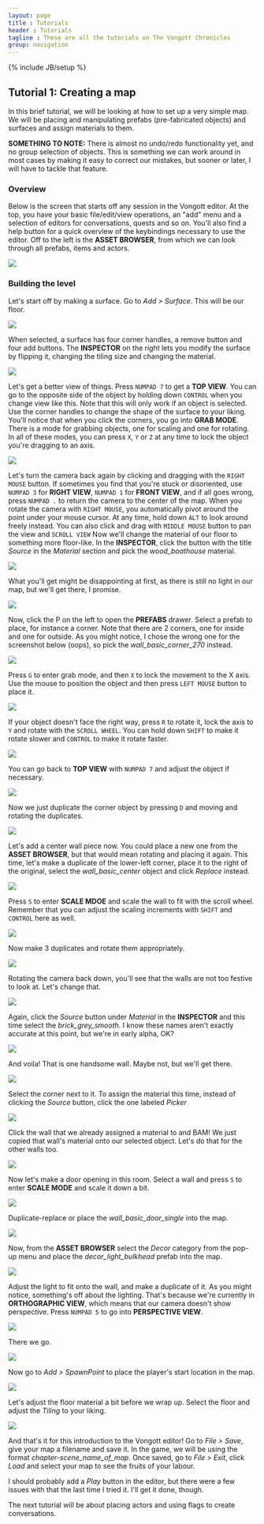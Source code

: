 ```yaml
---
layout: page
title : Tutorials
header : Tutorials
tagline : These are all the tutorials on The Vongott Chronicles 
group: navigation
---
```

{% include JB/setup %}

## Tutorial 1: Creating a map
In this brief tutorial, we will be looking at how to set up a very simple map. We will be placing and manipulating prefabs (pre-fabricated objects) and surfaces and assign materials to them.

**SOMETHING TO NOTE:** There is almost no undo/redo functionality yet, and no group selection of objects. This is something we can work around in most cases by making it easy to correct our mistakes, but sooner or later, I will have to tackle that feature.

### Overview
Below is the screen that starts off any session in the Vongott editor. At the top, you have your basic file/edit/view operations, an "add" menu and a selection of editors for conversations, quests and so on. You'll also find a help button for a quick overview of the keybindings necessary to use the editor. Off to the left is the **ASSET BROWSER**, from which we can look through all prefabs, items and actors.

<img class="tutorial_image" src="{{ BASE_PATH }}/images/tutorials/1/0.jpg" />

### Building the level
Let's start off by making a surface. Go to *Add > Surface*. This will be our floor.

<img class="tutorial_image" src="{{ BASE_PATH }}/images/tutorials/1/1.jpg" />

When selected, a surface has four corner handles, a remove button and four add buttons. The **INSPECTOR** on the right lets you modify the surface by flipping it, changing the tiling size and changing the material.

<img class="tutorial_image" src="{{ BASE_PATH }}/images/tutorials/1/2.jpg" />

Let's get a better view of things. Press `NUMPAD 7` to get a **TOP VIEW**. You can go to the opposite side of the object by holding down `CONTROL` when you change view like this. Note that this will only work if an object is selected. Use the corner handles to change the shape of the surface to your liking. You'll notice that when you click the corners, you go into **GRAB MODE**. There is a mode for grabbing objects, one for scaling and one for rotating. In all of these modes, you can press `X`, `Y` or `Z` at any time to lock the object you're dragging to an axis.

<img class="tutorial_image" src="{{ BASE_PATH }}/images/tutorials/1/3.jpg" />

Let's turn the camera back again by clicking and dragging with the `RIGHT MOUSE` button. If sometimes you find that you're stuck or disoriented, use `NUMPAD 3` for **RIGHT VIEW**, `NUMPAD 1` for **FRONT VIEW**, and if all goes wrong, press `NUMPAD .` to return the camera to the center of the map. When you rotate the camera with `RIGHT MOUSE`, you automatically pivot around the point under your mouse cursor. At any time, hold down `ALT` to look around freely instead. You can also click and drag with `MIDDLE MOUSE` button to pan the view and `SCROLL VIEW`  Now we'll change the material of our floor to something more floor-like. In the **INSPECTOR**, click the button with the title *Source* in the *Material* section and pick the *wood_boathouse* material.

<img class="tutorial_image" src="{{ BASE_PATH }}/images/tutorials/1/4.jpg" />

What you'll get might be disappointing at first, as there is still no light in our map, but we'll get there, I promise.

<img class="tutorial_image" src="{{ BASE_PATH }}/images/tutorials/1/5.jpg" />

Now, click the P on the left to open the **PREFABS** drawer. Select a prefab to place, for instance a corner. Note that there are 2 corners, one for inside and one for outside. As you might notice, I chose the wrong one for the screenshot below (oops), so pick the *wall_basic_corner_270* instead.

<img class="tutorial_image" src="{{ BASE_PATH }}/images/tutorials/1/6.jpg" />

Press `G` to enter grab mode, and then `X` to lock the movement to the X axis. Use the mouse to position the object and then press `LEFT MOUSE` button to place it.

<img class="tutorial_image" src="{{ BASE_PATH }}/images/tutorials/1/7.jpg" />

If your object doesn't face the right way, press `R` to rotate it, lock the axis to `Y` and rotate with the `SCROLL WHEEL`. You can hold down `SHIFT` to make it rotate slower and `CONTROL` to make it rotate faster.

<img class="tutorial_image" src="{{ BASE_PATH }}/images/tutorials/1/8.jpg" />

You can go back to **TOP VIEW** with `NUMPAD 7` and adjust the object if necessary.

<img class="tutorial_image" src="{{ BASE_PATH }}/images/tutorials/1/9.jpg" />

Now we just duplicate the corner object by pressing `D` and moving and rotating the duplicates.

<img class="tutorial_image" src="{{ BASE_PATH }}/images/tutorials/1/10.jpg" />

Let's add a center wall piece now. You could place a new one from the **ASSET BROWSER**, but that would mean rotating and placing it again. This time, let's make a duplicate of the lower-left corner, place it to the right of the original, select the *wall_basic_center* object and click *Replace* instead.

<img class="tutorial_image" src="{{ BASE_PATH }}/images/tutorials/1/11.jpg" />

Press `S` to enter **SCALE MDOE** and scale the wall to fit with the scroll wheel. Remember that you can adjust the scaling increments with `SHIFT` and `CONTROL` here as well.

<img class="tutorial_image" src="{{ BASE_PATH }}/images/tutorials/1/12.jpg" />

Now make 3 duplicates and rotate them appropriately.

<img class="tutorial_image" src="{{ BASE_PATH }}/images/tutorials/1/13.jpg" />

Rotating the camera back down, you'll see that the walls are not too festive to look at. Let's change that.

<img class="tutorial_image" src="{{ BASE_PATH }}/images/tutorials/1/14.jpg" />

Again, click the *Source* button under *Material* in the **INSPECTOR** and this time select the *brick_grey_smooth*. I know these names aren't exactly accurate at this point, but we're in early alpha, OK?

<img class="tutorial_image" src="{{ BASE_PATH }}/images/tutorials/1/15.jpg" />

And voila! That is one handsome wall. Maybe not, but we'll get there.

<img class="tutorial_image" src="{{ BASE_PATH }}/images/tutorials/1/16.jpg" />

Select the corner next to it. To assign the material this time, instead of clicking the *Source* button, click the one labeled *Picker*

<img class="tutorial_image" src="{{ BASE_PATH }}/images/tutorials/1/17.jpg" />

Click the wall that we already assigned a material to and BAM! We just copied that wall's material onto our selected object. Let's do that for the other walls too.

<img class="tutorial_image" src="{{ BASE_PATH }}/images/tutorials/1/18.jpg" />

Now let's make a door opening in this room. Select a wall and press `S` to enter **SCALE MODE** and scale it down a bit.

<img class="tutorial_image" src="{{ BASE_PATH }}/images/tutorials/1/19.jpg" />

Duplicate-replace or place the *wall_basic_door_single* into the map.

<img class="tutorial_image" src="{{ BASE_PATH }}/images/tutorials/1/20.jpg" />

Now, from the **ASSET BROWSER** select the *Decor* category from the pop-up menu and place the *decor_light_bulkhead* prefab into the map.

<img class="tutorial_image" src="{{ BASE_PATH }}/images/tutorials/1/21.jpg" />

Adjust the light to fit onto the wall, and make a duplicate of it. As you might notice, something's off about the lighting. That's because we're currently in **ORTHOGRAPHIC VIEW**, which means that our camera doesn't show perspective. Press `NUMPAD 5` to go into **PERSPECTIVE VIEW**.

<img class="tutorial_image" src="{{ BASE_PATH }}/images/tutorials/1/22.jpg" />

There we go.

<img class="tutorial_image" src="{{ BASE_PATH }}/images/tutorials/1/23.jpg" />

Now go to *Add > SpawnPoint* to place the player's start location in the map.

<img class="tutorial_image" src="{{ BASE_PATH }}/images/tutorials/1/24.jpg" />

Let's adjust the floor material a bit before we wrap up. Select the floor and adjust the *Tiling* to your liking.

<img class="tutorial_image" src="{{ BASE_PATH }}/images/tutorials/1/25.jpg" />

And that's it for this introduction to the Vongott editor! Go to *File > Save*, give your map a filename and save it. In the game, we will be using the format *chapter-scene_name_of_map*. Once saved, go to *File > Exit*, click *Load* and select your map to see the fruits of your labour.

I should probably add a *Play* button in the editor, but there were a few issues with that the last time I tried it. I'll get it done, though.

The next tutorial will be about placing actors and using flags to create conversations.